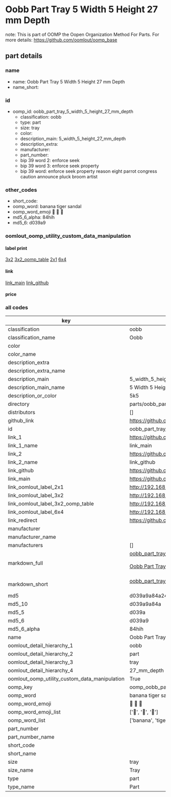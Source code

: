 # Oobb Part Tray 5 Width 5 Height 27 mm Depth  

note: This is part of OOMP the Oopen Organization Method For Parts. For more details: https://github.com/oomlout/oomp_base

##  part details
  







### name
* name: Oobb Part Tray 5 Width 5 Height 27 mm Depth
* name_short: 
### id
* oomp_id: oobb_part_tray_5_width_5_height_27_mm_depth
  * classification: oobb
  * type: part
  * size: tray
  * color: 
  * description_main: 5_width_5_height_27_mm_depth
  * description_extra: 
  * manufacturer: 
  * part_number: 
  * bip 39 word 2: enforce seek
  * bip 39 word 3: enforce seek property
  * bip 39 word: enforce seek property reason eight parrot congress caution announce pluck broom artist

### other_codes
* short_code: 
* oomp_word: banana tiger sandal
* oomp_word_emoji :banana: :tiger: :sandal:
* md5_6_alpha: 84hih
* md5_6: d039a9






### oomlout_oomp_utility_custom_data_manipulation
#### label print
[3x2](http://192.168.1.245:1112/?label=oomp%2084hih)
[3x2_oomp_table](http://192.168.1.108:1112/?label=oomp%2084hih)
[2x1](http://192.168.1.242:1112/?label=oomp%2084hih)
[6x4](http://192.168.1.55:1112/?label=oomp%2084hih)    

#### link

[link_main](https://github.com/oomlout/oomlout_oomp_version_1_messy/tree/main/parts/oobb_part_tray_5_width_5_height_27_mm_depth) [link_github](https://github.com/oomlout/oomlout_oomp_version_1_messy/tree/main/parts/oobb_part_tray_5_width_5_height_27_mm_depth)                             

#### price







### all codes 
| key | value |  
| --- | --- |  
| classification | oobb |  
| classification_name | Oobb |  
| color |  |  
| color_name |  |  
| description_extra |  |  
| description_extra_name |  |  
| description_main | 5_width_5_height_27_mm_depth |  
| description_main_name | 5 Width 5 Height 27 mm Depth |  
| description_or_color | 5k5 |  
| directory | parts/oobb_part_tray_5_width_5_height_27_mm_depth |  
| distributors | [] |  
| github_link | https://github.com/oomlout/oomlout_oomp_part_src/tree/main/parts/oobb_part_tray_5_width_5_height_27_mm_depth |  
| id | oobb_part_tray_5_width_5_height_27_mm_depth |  
| link_1 | https://github.com/oomlout/oomlout_oomp_version_1_messy/tree/main/parts/oobb_part_tray_5_width_5_height_27_mm_depth |  
| link_1_name | link_main |  
| link_2 | https://github.com/oomlout/oomlout_oomp_version_1_messy/tree/main/parts/oobb_part_tray_5_width_5_height_27_mm_depth |  
| link_2_name | link_github |  
| link_github | https://github.com/oomlout/oomlout_oomp_version_1_messy/tree/main/parts/oobb_part_tray_5_width_5_height_27_mm_depth |  
| link_main | https://github.com/oomlout/oomlout_oomp_version_1_messy/tree/main/parts/oobb_part_tray_5_width_5_height_27_mm_depth |  
| link_oomlout_label_2x1 | http://192.168.1.242:1112/?label=oomp%2084hih |  
| link_oomlout_label_3x2 | http://192.168.1.245:1112/?label=oomp%2084hih |  
| link_oomlout_label_3x2_oomp_table | http://192.168.1.108:1112/?label=oomp%2084hih |  
| link_oomlout_label_6x4 | http://192.168.1.55:1112/?label=oomp%2084hih |  
| link_redirect | https://github.com/oomlout/oomlout_oomp_version_1_messy/tree/main/parts/oobb_part_tray_5_width_5_height_27_mm_depth |  
| manufacturer |  |  
| manufacturer_name |  |  
| manufacturers | [] |  
| markdown_full | [oobb_part_tray_5_width_5_height_27_mm_depth](none)<br>[](none)<br>[Oobb Part Tray 5 Width 5 Height 27 Mm Depth](none)<br><br> |  
| markdown_short | [oobb_part_tray_5_width_5_height_27_mm_depth](none)<br><br> |  
| md5 | d039a9a84a24a5e281a37b3158f0c251 |  
| md5_10 | d039a9a84a |  
| md5_5 | d039a |  
| md5_6 | d039a9 |  
| md5_6_alpha | 84hih |  
| name | Oobb Part Tray 5 Width 5 Height 27 mm Depth |  
| oomlout_detail_hierarchy_1 | oobb |  
| oomlout_detail_hierarchy_2 | part |  
| oomlout_detail_hierarchy_3 | tray |  
| oomlout_detail_hierarchy_4 | 27_mm_depth |  
| oomlout_oomp_utility_custom_data_manipulation | True |  
| oomp_key | oomp_oobb_part_tray_5_width_5_height_27_mm_depth |  
| oomp_word | banana tiger sandal |  
| oomp_word_emoji | :banana: :tiger: :sandal: |  
| oomp_word_emoji_list | [':banana:', ':tiger:', ':sandal:'] |  
| oomp_word_list | ['banana', 'tiger', 'sandal'] |  
| part_number |  |  
| part_number_name |  |  
| short_code |  |  
| short_name |  |  
| size | tray |  
| size_name | Tray |  
| type | part |  
| type_name | Part |  

